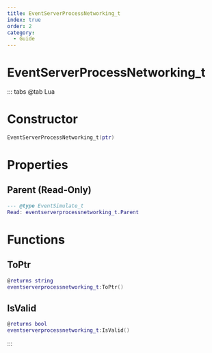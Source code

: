 ```yaml
---
title: EventServerProcessNetworking_t
index: true
order: 2
category:
  - Guide
---
```


# EventServerProcessNetworking_t

::: tabs
@tab Lua
# Constructor
```lua
EventServerProcessNetworking_t(ptr)
```
# Properties
## Parent (Read-Only)
```lua
--- @type EventSimulate_t
Read: eventserverprocessnetworking_t.Parent
```
# Functions
## ToPtr
```lua
@returns string
eventserverprocessnetworking_t:ToPtr()
```
## IsValid
```lua
@returns bool
eventserverprocessnetworking_t:IsValid()
```

:::